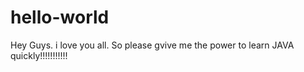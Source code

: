 # hello-world
Hey Guys.
i love you all.
So please gvive me the power to learn JAVA quickly!!!!!!!!!!!
